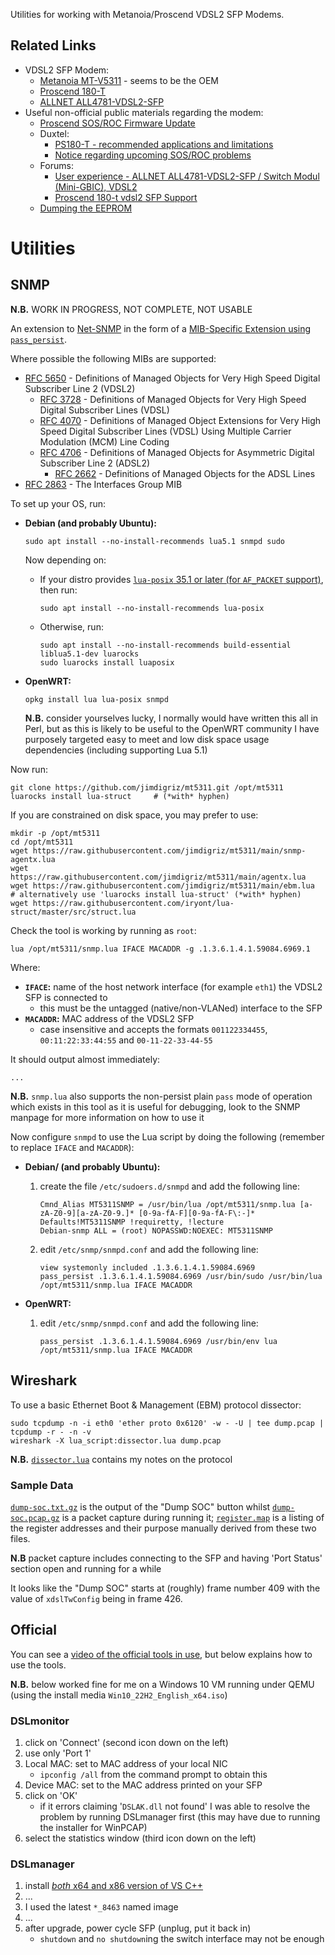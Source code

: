 Utilities for working with Metanoia/Proscend VDSL2 SFP Modems.

## Related Links

 * VDSL2 SFP Modem:
    * [Metanoia MT-V5311](https://web.archive.org/web/20220524112417/https://metanoia-comm.com/products/xdsl/vdsl2-sfp/) - seems to be the OEM
    * [Proscend 180-T](https://www.proscend.com/en/product/VDSL2-SFP-Modem-Telco/180-T.html)
    * [ALLNET ALL4781-VDSL2-SFP](https://www.allnet.de/en/allnet-brand/produkte/modems-router/sfp-vdsl2-bridge-modem)
 * Useful non-official public materials regarding the modem:
    * [Proscend SOS/ROC Firmware Update](https://youtu.be/fdCl3nxgEyA)
    * Duxtel:
       * [PS180-T - recommended applications and limitations](https://shop.duxtel.com.au/help/en-gb/11-product-advisory/38-ps180-t-recommended-applications-and-limitations)
       * [Notice regarding upcoming SOS/ROC problems](https://www.facebook.com/duxtel/posts/if-you-use-proscend-ps180-t-vdsl-modem-on-nbn-services-you-may-already-be-aware-/1907876142708182/)
    * Forums:
       * [User experience - ALLNET ALL4781-VDSL2-SFP / Switch Modul (Mini-GBIC), VDSL2](https://forum.turris.cz/t/user-experience-allnet-all4781-vdsl2-sfp-switch-modul-mini-gbic-vdsl2/)
       * [Proscend 180-t vdsl2 SFP Support](https://forum.netgate.com/topic/165393/proscend-180-t-vdsl2-sfp-support/)
    * [Dumping the EEPROM](https://github.com/TheSkorm/Proscend--180-T/wiki)

# Utilities

## SNMP

**N.B.** WORK IN PROGRESS, NOT COMPLETE, NOT USABLE

An extension to [Net-SNMP](http://www.net-snmp.org/) in the form of a [MIB-Specific Extension using `pass_persist`](http://www.net-snmp.org/docs/man/snmpd.conf.html#lbBB).

Where possible the following MIBs are supported:

 * [RFC 5650](https://datatracker.ietf.org/doc/html/rfc5650) - Definitions of Managed Objects for Very High Speed Digital Subscriber Line 2 (VDSL2)
    * [RFC 3728](https://datatracker.ietf.org/doc/html/rfc3728) - Definitions of Managed Objects for Very High Speed Digital Subscriber Lines (VDSL)
    * [RFC 4070](https://datatracker.ietf.org/doc/html/rfc4070) - Definitions of Managed Object Extensions for Very High Speed Digital Subscriber Lines (VDSL) Using Multiple Carrier Modulation (MCM) Line Coding
    * [RFC 4706](https://datatracker.ietf.org/doc/html/rfc4706) - Definitions of Managed Objects for Asymmetric Digital Subscriber Line 2 (ADSL2)
        * [RFC 2662](https://www.rfc-editor.org/rfc/rfc2662) - Definitions of Managed Objects for the ADSL Lines
 * [RFC 2863](https://datatracker.ietf.org/doc/html/rfc2863) - The Interfaces Group MIB

To set up your OS, run:

 * **Debian (and probably Ubuntu):**

       sudo apt install --no-install-recommends lua5.1 snmpd sudo

   Now depending on:

    * If your distro provides [`lua-posix` 35.1 or later (for `AF_PACKET` support)](https://github.com/luaposix/luaposix/releases/tag/v35.1), then run:

          sudo apt install --no-install-recommends lua-posix

    * Otherwise, run:

          sudo apt install --no-install-recommends build-essential liblua5.1-dev luarocks
          sudo luarocks install luaposix

 * **OpenWRT:**

       opkg install lua lua-posix snmpd

   **N.B.** consider yourselves lucky, I normally would have written this all in Perl, but as this is likely to be useful to the OpenWRT community I have purposely targeted easy to meet and low disk space usage dependencies (including supporting Lua 5.1)

Now run:

    git clone https://github.com/jimdigriz/mt5311.git /opt/mt5311
    luarocks install lua-struct		# (*with* hyphen)

If you are constrained on disk space, you may prefer to use:

    mkdir -p /opt/mt5311
    cd /opt/mt5311
    wget https://raw.githubusercontent.com/jimdigriz/mt5311/main/snmp-agentx.lua
    wget https://raw.githubusercontent.com/jimdigriz/mt5311/main/agentx.lua
    wget https://raw.githubusercontent.com/jimdigriz/mt5311/main/ebm.lua
    # alternatively use 'luarocks install lua-struct' (*with* hyphen)
    wget https://raw.githubusercontent.com/iryont/lua-struct/master/src/struct.lua

Check the tool is working by running as `root`:

    lua /opt/mt5311/snmp.lua IFACE MACADDR -g .1.3.6.1.4.1.59084.6969.1

Where:

 * **`IFACE`:** name of the host network interface (for example `eth1`) the VDSL2 SFP is connected to
    * this must be the untagged (native/non-VLANed) interface to the SFP
 * **`MACADDR`:** MAC address of the VDSL2 SFP
    * case insensitive and accepts the formats `001122334455`, `00:11:22:33:44:55` and `00-11-22-33-44-55`

It should output almost immediately:

    ...

**N.B.** `snmp.lua` also supports the non-persist plain `pass` mode of operation which exists in this tool as it is useful for debugging, look to the SNMP manpage for more information on how to use it

Now configure `snmpd` to use the Lua script by doing the following (remember to replace `IFACE` and `MACADDR`):

 * **Debian/ (and probably Ubuntu):**

    1. create the file `/etc/sudoers.d/snmpd` and add the following line:

           Cmnd_Alias MT5311SNMP = /usr/bin/lua /opt/mt5311/snmp.lua [a-zA-Z0-9][a-zA-Z0-9.]* [0-9a-fA-F][0-9a-fA-F\:-]*
           Defaults!MT5311SNMP !requiretty, !lecture
           Debian-snmp ALL = (root) NOPASSWD:NOEXEC: MT5311SNMP

    1. edit `/etc/snmp/snmpd.conf` and add the following line:

           view systemonly included .1.3.6.1.4.1.59084.6969
           pass_persist .1.3.6.1.4.1.59084.6969 /usr/bin/sudo /usr/bin/lua /opt/mt5311/snmp.lua IFACE MACADDR

 * **OpenWRT:**

    1. edit `/etc/snmp/snmpd.conf` and add the following line:

           pass_persist .1.3.6.1.4.1.59084.6969 /usr/bin/env lua /opt/mt5311/snmp.lua IFACE MACADDR

## Wireshark

To use a basic Ethernet Boot & Management (EBM) protocol dissector:

    sudo tcpdump -n -i eth0 'ether proto 0x6120' -w - -U | tee dump.pcap | tcpdump -r - -n -v
    wireshark -X lua_script:dissector.lua dump.pcap

**N.B.** [`dissector.lua`](./dissector.lua) contains my notes on the protocol

### Sample Data

[`dump-soc.txt.gz`](./dump-soc.txt.gz) is the output of the "Dump SOC" button whilst [`dump-soc.pcap.gz`](./dump-soc.pcap.gz) is a packet capture during running it; [`register.map`](./register.map) is a listing of the register addresses and their purpose manually derived from these two files.

**N.B** packet capture includes connecting to the SFP and having 'Port Status' section open and running for a while

It looks like the "Dump SOC" starts at (roughly) frame number 409 with the value of `xdslTwConfig` being in frame 426.

## Official

You can see a [video of the official tools in use](https://youtu.be/fdCl3nxgEyA), but below explains how to use the tools.

**N.B.** below worked fine for me on a Windows 10 VM running under QEMU (using the install media `Win10_22H2_English_x64.iso`)

### DSLmonitor

 1. click on 'Connect' (second icon down on the left)
 1. use only 'Port 1'
 1. Local MAC: set to MAC address of your local NIC
     * `ipconfig /all` from the command prompt to obtain this
 1. Device MAC: set to the MAC address printed on your SFP
 1. click on 'OK'
     * if it errors claiming '`DSLAK.dll` not found' I was able to resolve the problem by running DSLmanager first (this may have due to running the installer for WinPCAP)
 1. select the statistics window (third icon down on the left)

### DSLmanager

 1. install [*both* x64 and x86 version of VS C++](https://learn.microsoft.com/en-us/cpp/windows/latest-supported-vc-redist)
 1. ...
 1. I used the latest `*_8463` named image
 1. ...
 1. after upgrade, power cycle SFP (unplug, put it back in)
     * `shutdown` and `no shutdown`ing the switch interface may not be enough
